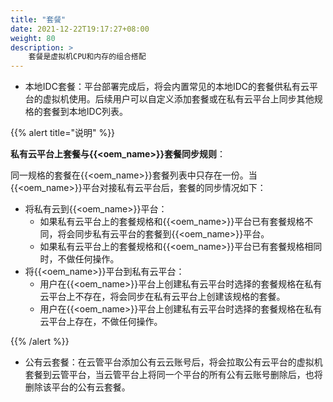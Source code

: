 ```yaml
---
title: "套餐"
date: 2021-12-22T19:17:27+08:00
weight: 80
description: >
    套餐是虚拟机CPU和内存的组合搭配
---
```


- 本地IDC套餐：平台部署完成后，将会内置常见的本地IDC的套餐供私有云平台的虚拟机使用。后续用户可以自定义添加套餐或在私有云平台上同步其他规格的套餐到本地IDC列表。

{{% alert title="说明" %}}

**私有云平台上套餐与{{<oem_name>}}套餐同步规则**：

同一规格的套餐在{{<oem_name>}}套餐列表中只存在一份。当{{<oem_name>}}平台对接私有云平台后，套餐的同步情况如下：

- 将私有云到{{<oem_name>}}平台：
    - 如果私有云平台上的套餐规格和{{<oem_name>}}平台已有套餐规格不同，将会同步私有云平台的套餐到{{<oem_name>}}平台。
    - 如果私有云平台上的套餐规格和{{<oem_name>}}平台已有套餐规格相同时，不做任何操作。
- 将{{<oem_name>}}平台到私有云平台：
    - 用户在{{<oem_name>}}平台上创建私有云平台时选择的套餐规格在私有云平台上不存在，将会同步在私有云平台上创建该规格的套餐。
    - 用户在{{<oem_name>}}平台上创建私有云平台时选择的套餐规格在私有云平台上存在，不做任何操作。

{{% /alert %}}

- 公有云套餐：在云管平台添加公有云云账号后，将会拉取公有云平台的虚拟机套餐到云管平台，当云管平台上将同一个平台的所有公有云账号删除后，也将删除该平台的公有云套餐。